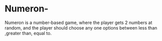 # Numeron-
Numeron is a number-based game, where the player gets 2 numbers at random, and the player should choose any one options between  less than ,greater than, equal to.
